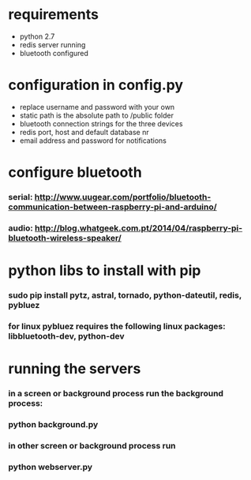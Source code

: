 # requirements
* python 2.7
* redis server running
* bluetooth configured

# configuration in config.py
* replace username and password with your own
* static path is the absolute path to /public folder
* bluetooth connection strings for the three devices
* redis port, host and default database nr
* email address and password for notifications

# configure bluetooth
### serial: http://www.uugear.com/portfolio/bluetooth-communication-between-raspberry-pi-and-arduino/
### audio: http://blog.whatgeek.com.pt/2014/04/raspberry-pi-bluetooth-wireless-speaker/


# python libs to install with pip

### sudo pip install pytz, astral, tornado, python-dateutil, redis, pybluez
### for linux pybluez requires the following linux packages: libbluetooth-dev, python-dev

# running the servers
### in a screen or background process run the background process:
### python background.py
### in other screen or background process run
### python webserver.py